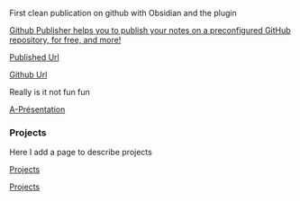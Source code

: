 First clean publication on github with Obsidian and the plugin 

[Github Publisher helps you to publish your notes on a preconfigured GitHub repository, for free, and more!](https://github.com/ObsidianPublisher/obsidian-github-publisher)

[Published Url](https://mabyre.github.io/ObsidianPublished/)

[Github Url](https://github.com/mabyre/ObsidianPublished)

Really is it not fun fun

[A-Présentation](https://mabyre.github.io/ObsidianPublished/A-Présentation)
### Projects

Here I add a page to describe projects

[Projects](./Projects.md)

[Projects](https://mabyre.github.io/ObsidianPublished/Projects)



